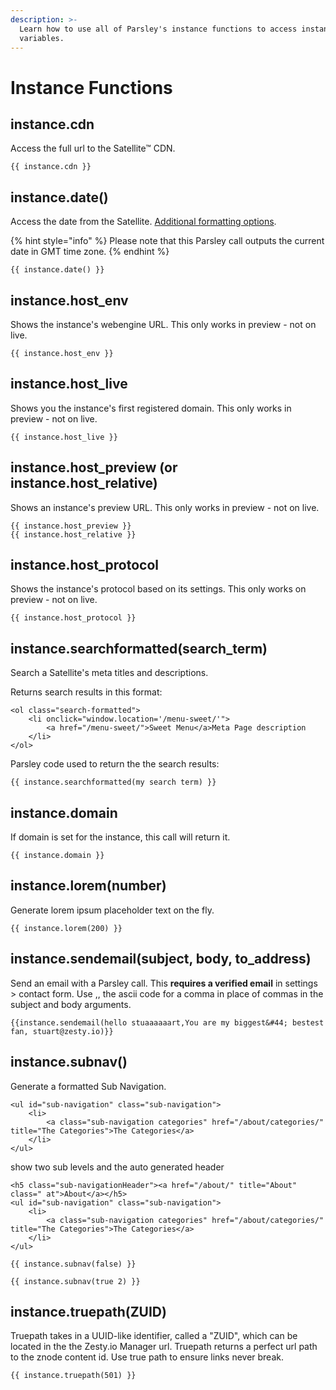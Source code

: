```yaml
---
description: >-
  Learn how to use all of Parsley's instance functions to access instance
  variables.
---
```


# Instance Functions

## instance.cdn

Access the full url to the Satellite™ CDN.

```
{{ instance.cdn }}
```

## instance.date()

Access the date from the Satellite. [Additional formatting options](https://developer.zesty.io/parsley-templating/dates/).

{% hint style="info" %}
Please note that this Parsley call outputs the current date in GMT time zone.
{% endhint %}

```
{{ instance.date() }}
```

## instance.host\_env

Shows the instance's webengine URL. This only works in preview - not on live.

```
{{ instance.host_env }}
```

## instance.host\_live

Shows you the instance's first registered domain. This only works in preview - not on live.

```
{{ instance.host_live }}
```

## instance.host\_preview (or instance.host\_relative)

Shows an instance's preview URL. This only works in preview - not on live.

```
{{ instance.host_preview }}
{{ instance.host_relative }}
```

## instance.host\_protocol

Shows the instance's protocol based on its settings. This only works on preview - not on live.

```
{{ instance.host_protocol }}
```

## instance.searchformatted(search\_term)

Search a Satellite's meta titles and descriptions.

Returns search results in this format:

```
<ol class="search-formatted">
    <li onclick="window.location='/menu-sweet/'">
        <a href="/menu-sweet/">Sweet Menu</a>Meta Page description
    </li>
</ol>
```

Parsley code used to return the the search results:

```
{{ instance.searchformatted(my search term) }}
```

## instance.domain

If domain is set for the instance, this call will return it.

```
{{ instance.domain }}
```

## instance.lorem(number)

Generate lorem ipsum placeholder text on the fly.

```
{{ instance.lorem(200) }}
```

## instance.sendemail(subject, body, to\_address)

Send an email with a Parsley call. This **requires a verified email** in settings > contact form. Use ,, the ascii code for a comma in place of commas in the subject and body arguments.

```
{{instance.sendemail(hello stuaaaaaart,You are my biggest&#44; bestest fan, stuart@zesty.io)}}
```

## instance.subnav()

Generate a formatted Sub Navigation.

```
<ul id="sub-navigation" class="sub-navigation">
    <li>
        <a class="sub-navigation categories" href="/about/categories/" title="The Categories">The Categories</a>
    </li>
</ul>
```

show two sub levels and the auto generated header

```
<h5 class="sub-navigationHeader"><a href="/about/" title="About" class=" at">About</a></h5> 
<ul id="sub-navigation" class="sub-navigation">
    <li>
        <a class="sub-navigation categories" href="/about/categories/" title="The Categories">The Categories</a>
    </li>
</ul>
```

```
{{ instance.subnav(false) }} 

{{ instance.subnav(true 2) }}
```

## instance.truepath(ZUID)

Truepath takes in a UUID-like identifier, called a "ZUID", which can be located in the the Zesty.io Manager url. Truepath returns a perfect url path to the znode content id. Use true path to ensure links never break.

```
{{ instance.truepath(501) }}
```
